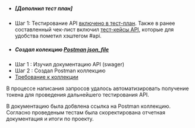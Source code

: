 - ##### [Дополнил тест план]
- Шаг 1: Тестирование API [включено в тест-план](https://github.com/teresant2022/anton.tereshchenko/blob/main/%D0%9F%D1%80%D0%BE%D0%B5%D0%BA%D1%82%202/Scheduled%20API%20Testing.jpg). Также в ранее составленный чек-лист включил [тест-кейсы API](https://github.com/teresant2022/anton.tereshchenko/blob/main/%D0%9F%D1%80%D0%BE%D0%B5%D0%BA%D1%82%202/API%20added%20to%20Functional%20checklist.jpg), которые для удобства пометил хэштегом #api.
- ##### Создал колекцию [Postman](https://github.com/teresant2022/anton.tereshchenko/blob/main/%D0%9F%D1%80%D0%BE%D0%B5%D0%BA%D1%82%202/Postman%20collection.jpg)  [json_file](https://github.com/teresant2022/anton.tereshchenko/blob/main/%D0%9F%D1%80%D0%BE%D0%B5%D0%BA%D1%82%202/10%2017_39_536484b569563a08.9774414506.10.2023_coursework2.postman_collection.json)
- Шаг 1 : Изучил документацию API (swager)
- Шаг 2 : Создал Postman коллекцию
- [Требование к коллекции](https://github.com/teresant2022/anton.tereshchenko/blob/main/%D0%9F%D1%80%D0%BE%D0%B5%D0%BA%D1%82%202/Requirements%20to%20Postman%20collection.jpg)

В процессе написания запросов удалось автоматизировать получение токена для проведения дальнейшего тестирования API.

В документацию была добвлена ссылка на Postman коллекцию. Согласно проведеным тестам была скоректирована отчетная документация и итоги по проекту.
